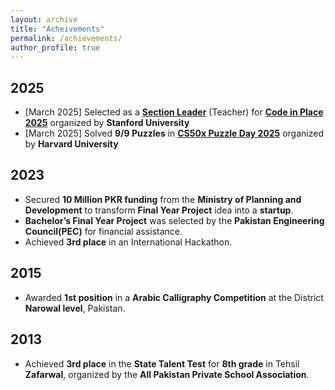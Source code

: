 ```yaml
---
layout: archive
title: "Acheivements"
permalink: /achievements/
author_profile: true
---
```


## 2025
* [March 2025] Selected as a <a href="https://www.linkedin.com/posts/zainramzan_codeinplace-stanforduniversity-python-activity-7318438052387799040-cBF5?utm_source=share&utm_medium=member_desktop&rcm=ACoAACpO2oUBpaFQY7EUpXyTvd3kfNRba73FxtM" target="_blank"><b>Section Leader</b></a> (Teacher) for <a href="https://codeinplace.stanford.edu/" target="_blank">**Code in Place 2025**</a> organized by **Stanford University**
* [March 2025] Solved **9/9 Puzzles** in <a href="https://cs50.harvard.edu/x/2025/puzzles/" target="_blank">**CS50x Puzzle Day 2025**</a> organized by **Harvard University**

## 2023
* Secured **10 Million PKR funding** from the **Ministry of Planning and Development** to transform **Final Year Project** idea into a **startup**.
* **Bachelor’s Final Year Project** was selected by the **Pakistan Engineering Council(PEC)** for financial assistance.
* Achieved **3rd place** in an International Hackathon.

## 2015
* Awarded **1st position** in a **Arabic Calligraphy Competition** at the District **Narowal level**, Pakistan.

## 2013
* Achieved **3rd place** in the **State Talent Test** for **8th grade** in Tehsil **Zafarwal**, organized by the **All Pakistan Private School Association**.
